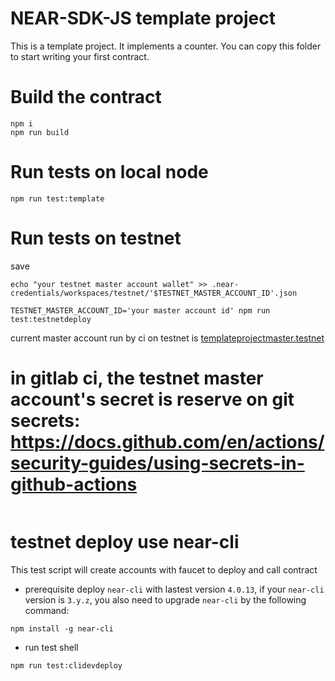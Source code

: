 # NEAR-SDK-JS template project

This is a template project. It implements a counter. You can copy this folder to start writing your first contract.

# Build the contract

```
npm i
npm run build
```

# Run tests on local node
```
npm run test:template
```

# Run tests on testnet
save 
```shell
echo "your testnet master account wallet" >> .near-credentials/workspaces/testnet/'$TESTNET_MASTER_ACCOUNT_ID'.json
```

```shell
TESTNET_MASTER_ACCOUNT_ID='your master account id' npm run test:testnetdeploy
```
current master account run by ci on testnet is [templateprojectmaster.testnet](https://testnet.nearblocks.io/address/templateprojectmaster.testnet)

# in gitlab ci, the testnet master account's secret is reserve on git secrets: https://docs.github.com/en/actions/security-guides/using-secrets-in-github-actions
```shell

```

# testnet deploy use near-cli
This test script will create accounts with faucet to deploy and call contract
* prerequisite
deploy `near-cli` with lastest version `4.0.13`, if your `near-cli` version is `3.y.z`, you also need to upgrade `near-cli` by the following command: 
```shell
npm install -g near-cli
```
* run test shell
```shell
npm run test:clidevdeploy
```